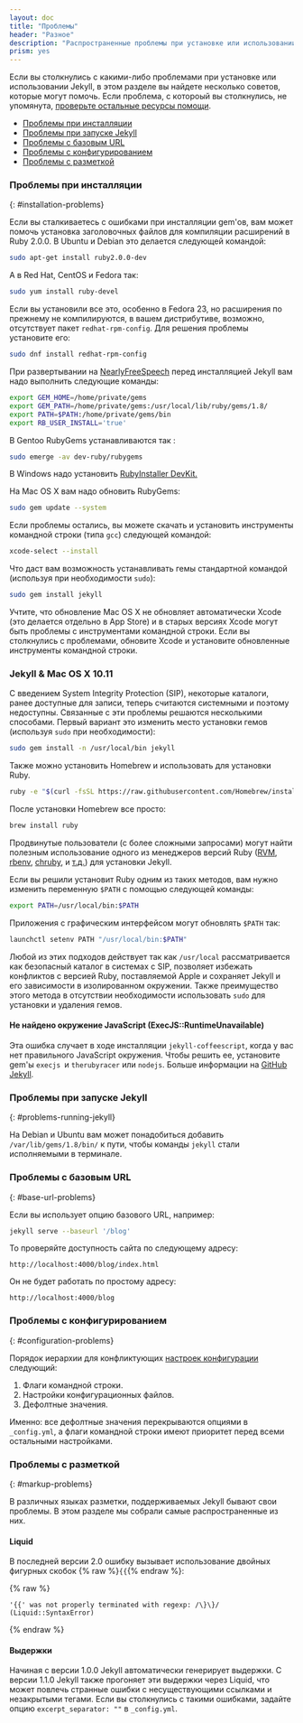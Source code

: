 ```yaml
---
layout: doc
title: "Проблемы"
header: "Разное"
description: "Распространенные проблемы при установке или использовании Jekyll. Способы решения."
prism: yes
---
```

Если вы столкнулись с какими-либо проблемами при установке или использовании Jekyll, в этом разделе вы найдете  несколько советов, которые могут помочь. Если проблема, с котороый вы столкнулись, не упомянута, [проверьте остальные ресурсы помощи](http://jekyllrb.com/help/).

* [Проблемы при инсталляции](/documentation/25_troubleshooting.html#installation-problems)
* [Проблемы при запуске Jekyll](/documentation/25_troubleshooting.html#problems-running-jekyll)
* [Проблемы с базовым URL](/documentation/25_troubleshooting.html#base-url-problems)
* [Проблемы  с конфигурированием](/documentation/25_troubleshooting.html#configuration-problems)
* [Проблемы с разметкой](/documentation/25_troubleshooting.html#markup-problems)

### Проблемы при инсталляции
{: #installation-problems}

Если вы сталкиваетесь с ошибками при инсталляции gem'ов, вам может помочь установка заголовочных файлов для компиляции расширений в Ruby 2.0.0. В Ubuntu и Debian это делается следующей командой:

```bash
sudo apt-get install ruby2.0.0-dev
```

А в  Red Hat, CentOS и  Fedora так:

```bash
sudo yum install ruby-devel
```

Если вы установили все это, особенно в Fedora 23, но расширения по прежнему не компилируются,  в вашем дистрибутиве, возможно, отсутствует пакет `redhat-rpm-config`. Для решения проблемы установите его:

```bash
sudo dnf install redhat-rpm-config
```

При развертывании на [NearlyFreeSpeech](https://www.nearlyfreespeech.net/) перед инсталляцией Jekyll вам надо выполнить следующие команды:

```bash
export GEM_HOME=/home/private/gems
export GEM_PATH=/home/private/gems:/usr/local/lib/ruby/gems/1.8/
export PATH=$PATH:/home/private/gems/bin
export RB_USER_INSTALL='true'
```

В Gentoo RubyGems устанавливаются так :

```bash
sudo emerge -av dev-ruby/rubygems
```

В Windows надо установить [RubyInstaller DevKit.](https://wiki.github.com/oneclick/rubyinstaller/development-kit)

На  Mac OS X вам надо обновить RubyGems:

```bash
sudo gem update --system
```

Если проблемы остались, вы можете скачать и установить инструменты командной строки (типа `gcc`) следующей командой:

```bash
xcode-select --install
```

Что даст вам возможность устанавливать гемы стандартной командой (используя при необходимости `sudo`):

```bash
sudo gem install jekyll
```

Учтите, что обновление Mac OS X  не обновляет автоматически Xcode (это делается отдельно в App Store) и в старых версиях Xcode могут быть проблемы с инструментами командной строки. Если вы столкнулись с проблемами, обновите Xcode  и установите обновленные инструменты командной строки. 

### Jekyll & Mac OS X 10.11

С введением System Integrity Protection (SIP), некоторые каталоги, ранее доступные для записи, теперь считаются системными и поэтому недоступны. Связанные с эти проблемы решаются несколькими способами. Первый вариант это изменить место установки гемов (используя `sudo` при необходимости):

```bash
sudo gem install -n /usr/local/bin jekyll
```

Также можно установить Homebrew и использовать для установки Ruby.

```bash
ruby -e "$(curl -fsSL https://raw.githubusercontent.com/Homebrew/install/master/install)"
```

После установки Homebrew все просто:

```bash
brew install ruby
```

Продвинутые пользователи (с более сложными запросами) могут найти полезным использование одного из менеджеров версий Ruby  ([RVM](https://rvm.io/), [rbenv](http://rbenv.org/), [chruby](https://github.com/postmodern/chruby), и [т.д.](https://github.com/rvm/rvm/blob/master/docs/alt.md)) для установки Jekyll.

Если вы решили установит Ruby одним из таких методов, вам нужно изменить переменную `$PATH` с помощью следующей команды:

```bash
export PATH=/usr/local/bin:$PATH
```

Приложения с графическим интерфейсом могут обновлять `$PATH`  так:

```bash
launchctl setenv PATH "/usr/local/bin:$PATH"
```

Любой из этих подходов действует так как `/usr/local` рассматривается как безопасный каталог в системах с SIP, позволяет избежать конфликтов с версией Ruby, поставляемой Apple и сохраняет Jekyll и его зависимости в изолированном окружении. Также преимущество этого метода в отсутствии необходимости использовать `sudo` для установки и удаления гемов. 

#### Не найдено окружение JavaScript (ExecJS::RuntimeUnavailable)

Эта ошибка случает в ходе инсталляции `jekyll-coffeescript`, когда у вас нет правильного JavaScript окружения. Чтобы решить ее, установите gem'ы `execjs `и `therubyracer` или `nodejs`. Больше информации на [GitHub Jekyll](https://github.com/jekyll/jekyll/issues/2327).

### Проблемы при запуске Jekyll
{: #problems-running-jekyll}

На Debian и Ubuntu вам может понадобиться добавить `/var/lib/gems/1.8/bin/` к пути, чтобы команды `jekyll` стали исполняемыми в терминале.

### Проблемы с базовым URL
{: #base-url-problems}

Если вы использует опцию базового URL, например:

```bash
jekyll serve --baseurl '/blog'
```

То проверяйте доступность сайта по следующему адресу:


`http://localhost:4000/blog/index.html`


Он не будет работать по простому адресу:


`http://localhost:4000/blog`


### Проблемы  с конфигурированием
{: #configuration-problems}

Порядок иерархии для конфликтующих [настроек конфигурации](/documentation/06_configuration.html) следующий:

1. Флаги командной строки.
2. Настройки конфигурационных файлов.
3. Дефолтные значения.

Именно: все дефолтные значения перекрываются опциями в `_config.yml`, а флаги командной строки имеют приоритет перед всеми остальными настройками.

### Проблемы с разметкой
{: #markup-problems}

В различных языках разметки, поддерживаемых Jekyll бывают свои проблемы. В этом разделе мы собрали самые распространенные из них.

#### Liquid

В последней версии 2.0 ошибку вызывает использование двойных фигурных скобок {% raw %}`{{`{% endraw %}:

{% raw %}

```liquid
'{{' was not properly terminated with regexp: /\}\}/  (Liquid::SyntaxError)
```

{% endraw %}

#### Выдержки

Начиная с версии 1.0.0 Jekyll автоматически генерирует выдержки. С версии 1.1.0 Jekyll  также прогоняет эти выдержки через Liquid, что может повлечь странные ошибки с несуществующими ссылками и незакрытыми тегами. Если вы столкнулись с такими ошибками, задайте опцию `excerpt_separator: ""` в `_config.yml`.
